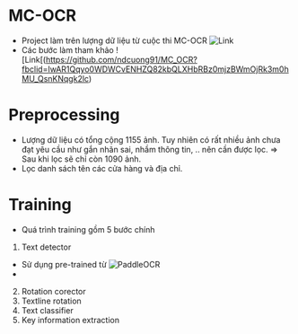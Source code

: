 # MC-OCR 
- Project làm trên lượng dữ liệu từ cuộc thi MC-OCR ![Link](https://aihub.vn/competitions/1.)
- Các bước làm tham khảo ![Link[(https://github.com/ndcuong91/MC_OCR?fbclid=IwAR1Qqyo0WDWCvENHZQ82kbQLXHbRBz0mjzBWmOjRk3m0hMU_QsnKNqgk2lc)

# Preprocessing
- Lượng dữ liệu có tổng cộng 1155 ảnh. Tuy nhiên có rất nhiều ảnh chưa đạt yêu cầu như gắn nhãn sai, nhầm thông tin, .. nên cần được lọc. => Sau khi lọc sẽ chỉ còn 1090 ảnh.
- Lọc danh sách tên các cửa hàng và địa chỉ.

# Training 
- Quá trình training gồm 5 bước chính
1. Text detector
- Sử dụng pre-trained từ ![PaddleOCR](https://github.com/PaddlePaddle/PaddleOCR) 
- 
2. Rotation corector
3. Textline rotation
4. Text classifier
5. Key information extraction
